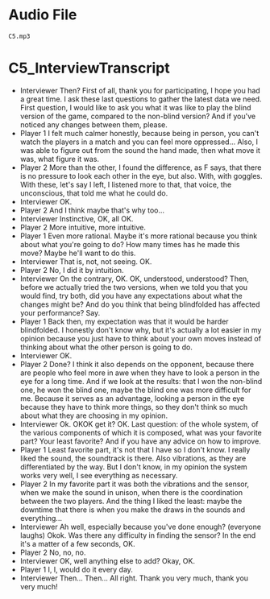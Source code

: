# Audio File
    C5.mp3
# C5_InterviewTranscript
- Interviewer
    Then? First of all, thank you for participating, I hope you had a great time. I ask these last questions to gather the latest data we need. First question, I would like to ask you what it was like to play the blind version of the game, compared to the non-blind version? And if you've noticed any changes between them, please.
- Player 1
    I felt much calmer honestly, because being in person, you can't watch the players in a match and you can feel more oppressed... Also, I was able to figure out from the sound the hand made, then what move it was, what figure it was.
- Player 2
    More than the other, I found the difference, as F says, that there is no pressure to look each other in the eye, but also. With, with goggles. With these, let's say I left, I listened more to that, that voice, the unconscious, that told me what he could do.
- Interviewer
    OK.
- Player 2
    And I think maybe that's why too...
- Interviewer
    Instinctive, OK, all OK.
- Player 2
    More intuitive, more intuitive.
- Player 1
    Even more rational. Maybe it's more rational because you think about what you're going to do? How many times has he made this move? Maybe he'll want to do this.
- Interviewer
    That is, not, not seeing. OK.
- Player 2
    No, I did it by intuition.
- Interviewer
    On the contrary, OK. OK, understood, understood? Then, before we actually tried the two versions, when we told you that you would find, try both, did you have any expectations about what the changes might be? And do you think that being blindfolded has affected your performance? Say.
- Player 1
    Back then, my expectation was that it would be harder blindfolded. I honestly don't know why, but it's actually a lot easier in my opinion because you just have to think about your own moves instead of thinking about what the other person is going to do.
- Interviewer
    OK.
- Player 2
    Done? I think it also depends on the opponent, because there are people who feel more in awe when they have to look a person in the eye for a long time. And if we look at the results: that I won the non-blind one, he won the blind one, maybe the blind one was more difficult for me. Because it serves as an advantage, looking a person in the eye because they have to think more things, so they don't think so much about what they are choosing in my opinion.
- Interviewer
    Ok. OKOK get it? OK. Last question: of the whole system, of the various components of which it is composed, what was your favorite part? Your least favorite? And if you have any advice on how to improve.
- Player 1
    Least favorite part, it's not that I have so I don't know. I really liked the sound, the soundtrack is there. Also vibrations, as they are differentiated by the way. But I don't know, in my opinion the system works very well, I see everything as necessary.
- Player 2
    In my favorite part it was both the vibrations and the sensor, when we make the sound in unison, when there is the coordination between the two players. And the thing I liked the least: maybe the downtime that there is when you make the draws in the sounds and everything...
- Interviewer
    Ah well, especially because you've done enough?
(everyone laughs)
    Okok. Was there any difficulty in finding the sensor? In the end it's a matter of a few seconds, OK.
- Player 2
    No, no, no.
- Interviewer
    OK, well anything else to add? Okay, OK.
- Player 1
    I, I, would do it every day.
- Interviewer
    Then... Then... All right. Thank you very much, thank you very much!
